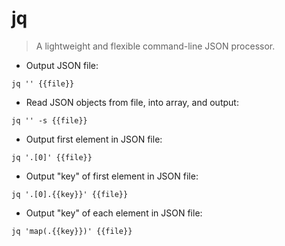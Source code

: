 # jq

> A lightweight and flexible command-line JSON processor.

- Output JSON file:

`jq '' {{file}}`

- Read JSON objects from file, into array, and output:

`jq '' -s {{file}}`

- Output first element in JSON file:

`jq '.[0]' {{file}}`

- Output "key" of first element in JSON file:

`jq '.[0].{{key}}' {{file}}`

- Output "key" of each element in JSON file:

`jq 'map(.{{key}})' {{file}}`
